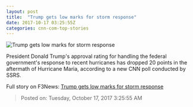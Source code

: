 ```yaml
---
layout: post
title:  "Trump gets low marks for storm response"
date: 2017-10-17 03:25:55Z
categories: cnn-com-top-stories
---
```


![Trump gets low marks for storm response](http://cdn.cnn.com/cnnnext/dam/assets/171003200045-trump-puerto-rico-10-03-17-file-2-super-tease.jpg)

President Donald Trump's approval rating for handling the federal government's response to recent hurricanes has dropped 20 points in the aftermath of Hurricane Maria, according to a new CNN poll conducted by SSRS.


Full story on F3News: [Trump gets low marks for storm response](http://www.f3nws.com/n/DaeepG)

> Posted on: Tuesday, October 17, 2017 3:25:55 AM
